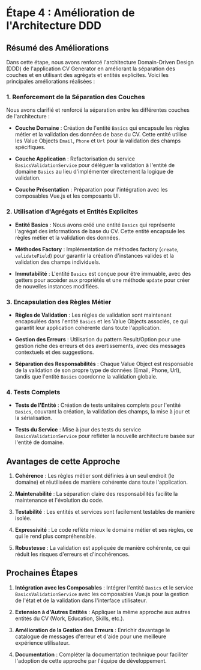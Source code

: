 # Étape 4 : Amélioration de l'Architecture DDD

## Résumé des Améliorations

Dans cette étape, nous avons renforcé l'architecture Domain-Driven Design (DDD) de l'application CV Generator en améliorant la séparation des couches et en utilisant des agrégats et entités explicites. Voici les principales améliorations réalisées :

### 1. Renforcement de la Séparation des Couches

Nous avons clarifié et renforcé la séparation entre les différentes couches de l'architecture :

- **Couche Domaine** : Création de l'entité `Basics` qui encapsule les règles métier et la validation des données de base du CV. Cette entité utilise les Value Objects `Email`, `Phone` et `Url` pour la validation des champs spécifiques.

- **Couche Application** : Refactorisation du service `BasicsValidationService` pour déléguer la validation à l'entité de domaine `Basics` au lieu d'implémenter directement la logique de validation.

- **Couche Présentation** : Préparation pour l'intégration avec les composables Vue.js et les composants UI.

### 2. Utilisation d'Agrégats et Entités Explicites

- **Entité Basics** : Nous avons créé une entité `Basics` qui représente l'agrégat des informations de base du CV. Cette entité encapsule les règles métier et la validation des données.

- **Méthodes Factory** : Implémentation de méthodes factory (`create`, `validateField`) pour garantir la création d'instances valides et la validation des champs individuels.

- **Immutabilité** : L'entité `Basics` est conçue pour être immuable, avec des getters pour accéder aux propriétés et une méthode `update` pour créer de nouvelles instances modifiées.

### 3. Encapsulation des Règles Métier

- **Règles de Validation** : Les règles de validation sont maintenant encapsulées dans l'entité `Basics` et les Value Objects associés, ce qui garantit leur application cohérente dans toute l'application.

- **Gestion des Erreurs** : Utilisation du pattern Result/Option pour une gestion riche des erreurs et des avertissements, avec des messages contextuels et des suggestions.

- **Séparation des Responsabilités** : Chaque Value Object est responsable de la validation de son propre type de données (Email, Phone, Url), tandis que l'entité `Basics` coordonne la validation globale.

### 4. Tests Complets

- **Tests de l'Entité** : Création de tests unitaires complets pour l'entité `Basics`, couvrant la création, la validation des champs, la mise à jour et la sérialisation.

- **Tests du Service** : Mise à jour des tests du service `BasicsValidationService` pour refléter la nouvelle architecture basée sur l'entité de domaine.

## Avantages de cette Approche

1. **Cohérence** : Les règles métier sont définies à un seul endroit (le domaine) et réutilisées de manière cohérente dans toute l'application.

2. **Maintenabilité** : La séparation claire des responsabilités facilite la maintenance et l'évolution du code.

3. **Testabilité** : Les entités et services sont facilement testables de manière isolée.

4. **Expressivité** : Le code reflète mieux le domaine métier et ses règles, ce qui le rend plus compréhensible.

5. **Robustesse** : La validation est appliquée de manière cohérente, ce qui réduit les risques d'erreurs et d'incohérences.

## Prochaines Étapes

1. **Intégration avec les Composables** : Intégrer l'entité `Basics` et le service `BasicsValidationService` avec les composables Vue.js pour la gestion de l'état et de la validation dans l'interface utilisateur.

2. **Extension à d'Autres Entités** : Appliquer la même approche aux autres entités du CV (Work, Education, Skills, etc.).

3. **Amélioration de la Gestion des Erreurs** : Enrichir davantage le catalogue de messages d'erreur et d'aide pour une meilleure expérience utilisateur.

4. **Documentation** : Compléter la documentation technique pour faciliter l'adoption de cette approche par l'équipe de développement.
